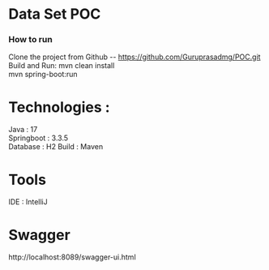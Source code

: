 # Data Set POC

### How to run

Clone the project from
Github -- https://github.com/Guruprasadmg/POC.git
Build and Run:
mvn clean install <br>
mvn spring-boot:run



# Technologies :
Java : 17 <br>
Springboot : 3.3.5 <br>
Database : H2
Build : Maven

# Tools
IDE : IntelliJ

# Swagger 
http://localhost:8089/swagger-ui.html
